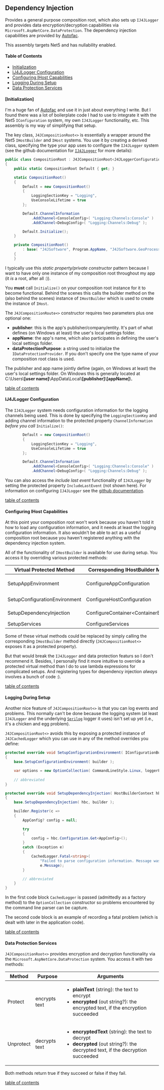 ## Dependency Injection
Provides a general purpose composition root, which also sets up
`IJ4JLogger` and provides data encryption/decryption capabilities via 
`Microsoft.AspNetCore.DataProtection`. The dependency injection
capabilities are provided by [Autofac](https://autofac.org/).

This assembly targets Net5 and has nullability enabled.

#### Table of Contents
- [Initialization](#initialization)
- [IJ4JLogger Configuration](#IJ4JLogger-Configuration)
- [Configuring IHost Capabilities](#Configuring-IHost-Capabilities)
- [Logging During Setup](#Logging-During-Setup)
- [Data Protection Services](#Data-Protection-Services)

#### [Initialization]
I'm a huge fan of [Autofac](https://autofac.org/) and use it in just about everything I write.
But I found there was a lot of boilerplate code I had to use to 
integrate it with the Net5 `IConfiguration` system, my own `IJ4JLogger`
functionality, etc. This assembly is my way of simplifying that setup.

The key class, `J4JCompositionRoot<>` is essentially a wrapper around the
Net5 `IHostBuilder` and `IHost` systems. You use it by creating a
derived class, specifying the type your app uses to configure the
`IJ4JLogger` system (see the github documentation for 
[`IJ4JLogger`](https://github.com/markolbert/J4JLogging) for
more details):
```csharp
public class CompositionRoot : J4JCompositionRoot<J4JLoggerConfiguration>
{
    public static CompositionRoot Default { get; }

    static CompositionRoot()
    {
        Default = new CompositionRoot()
        {
            LoggingSectionKey = "Logging",
            UseConsoleLifetime = true
        };

        Default.ChannelInformation
            .AddChannel<ConsoleConfig>( "Logging:Channels:Console" )
            .AddChannel<DebugConfig>( "Logging:Channels:Debug" );

        Default.Initialize();
    }

    private CompositionRoot()
        : base( "J4JSoftware", Program.AppName, "J4JSoftware.GeoProcessor.DataProtection" )
    {
    }
```
I typically use this *static property/private constructor* pattern
because I want to have only one instance of my composition root throughout
my app (it *is* a root, after all :)).

You **must** call `Initialize()` on your composition root
instance for it to become functional. Behind the scenes this calls the
builder method on the (also behind the scenes) instance of `IHostBuilder`
which is used to create the instance of `IHost`.

The `J4JCompositionRoute<>` constructor requires two parameters plus one
optional one:

- **publisher**: this is the app's publisher/company/entity. It's part of
what defines (on Windows at least) the user's local settings folder.
- **appName**: the app's name, which also participates in defining the
user's local settings folder.
- **dataProtectionPurpose**: a string used to initialize the 
`IDataProtectionProvider`. If you don't specify one the type name
of your composition root class is used.

The publisher and app name jointly define (again, on Windows at least) the
user's local settings folder. On Windows this is generally located at 
C:\\Users\\**[user name]**\\AppData\\Local\\**[publisher]**\\**[appName]**\\.

[table of contents](#Table-of-Contents)

#### IJ4JLogger Configuration
The `IJ4JLogger` system needs configuration information for the logging
channels being used. This is done by specifying the
`LoggingSectionKey` and adding channel information to the protected
property `ChannelInformation` *before you call* `Initialize()`:
```csharp
        Default = new CompositionRoot()
        {
            LoggingSectionKey = "Logging",
            UseConsoleLifetime = true
        };

        Default.ChannelInformation
            .AddChannel<ConsoleConfig>( "Logging:Channels:Console" )
            .AddChannel<DebugConfig>( "Logging:Channels:Debug" );
```
You can also access the *include last event* functionality of 
`IJ4JLogger` by setting the protected property `IncludeLastEvent` (not
shown here). For information on configuring `IJ4JLogger` see the 
[github documentation](https://github.com/markolbert/J4JLogging).

[table of contents](#Table-of-Contents)

#### Configuring IHost Capabilities
At this point your composition root won't work because you haven't told
it how to load any configuration information, and it needs at least the
logging configuration information. It also wouldn't be able to act as
a useful composition root because you haven't registered anything with
the dependency injection system.

All of the functionality of `IHostBuilder` is available for use during
setup. You access it by overriding various protected methods:

|Virtual Protected Method|Corresponding IHostBuilder Method|What It's Used For|
|------------------------|-------------------------|--------------------------------------|
|SetupAppEnvironment|ConfigureAppConfiguration|set up the overall `IHostBuilder` environment|
|SetupConfigurationEnvironment|ConfigureHostConfiguration|define your `IConfigurationBuilder`|
|SetupDependencyInjection|ConfigureContainer\<ContainerBuilder\>|set up Autofac dependency injection|
|SetupServices|ConfigureServices|configure services|

Some of these virtual methods could be replaced by simply calling the
corresponding `IHostBuilder` method directly (`J4JCompositionRoot<>`
exposes it as a protected property).

But that would break the `IJ4JLogger` and data protection featurs so I
don't recommend it. Besides, I personally find it more intuitive to
override a protected virtual method than I do to use lambda expressions for
complicated setups. And registering types for dependency injection
*always* involves a bunch of code :).

[table of contents](#Table-of-Contents)

#### Logging During Setup
Another nice feature of `J4JCompositionRoot<>` is that you can log events
and problems. This normally can't be done because the logging system
(at least `IJ4JLogger` and the underlying [`Serilog`](https://serilog.net/)
logger it uses) isn't set up yet (i.e., it's a chicken and egg problem).

`J4JCompositionRoot<>` avoids this by exposing a protected instance 
of `J4JCachedLogger` which you can use in any of the method overrides
you define:
```csharp
protected override void SetupConfigurationEnvironment( IConfigurationBuilder builder )
{
    base.SetupConfigurationEnvironment( builder );

    var options = new OptionCollection( CommandLineStyle.Linux, loggerFactory: () => CachedLogger );
    
    // abbreviated
}

protected override void SetupDependencyInjection( HostBuilderContext hbc, ContainerBuilder builder )
{
    base.SetupDependencyInjection( hbc, builder );

    builder.Register(c =>
    {
        AppConfig? config = null;

        try
        {
            config = hbc.Configuration.Get<AppConfig>();
        }
        catch (Exception e)
        {
            CachedLogger.Fatal<string>(
                "Failed to parse configuration information. Message was: {0}",
                e.Message);
        }

        // abbreviated
    }
}
```
In the first code block `CachedLogger` is passed (admittedly as a factory
method) to the `OptionCollection` constructor so problems encountered
by the command line parser can be capture.

The second code block is an example of recording a fatal problem (which
is dealt with later in the application code).

[table of contents](#Table-of-Contents)

#### Data Protection Services
`J4JCompositionRoot<>` provides encryption and decryption functionality
via the `Microsoft.AspNetCore.DataProtection` system. You access it
with two methods:

|Method|Purpose|Arguments|
|-------------|-------------|-------------|
|Protect|encrypts text|<ul><li>**plainText** (string): the text to encrypt</li><li>**encrypted** (out string?): the encrypted text, if the encryption succeeded</li></ul>|
|Unprotect|decrypts text|<ul><li>**encryptedText** (string): the text to decrypt</li><li>**decrypted** (out string?): the decrypted text, if the decryption succeeded</li></ul>|

Both methods return true if they succeed or false if they fail.

[table of contents](#Table-of-Contents)
